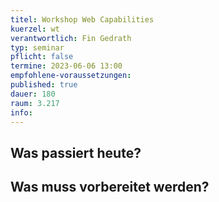 ```yaml
---
titel: Workshop Web Capabilities
kuerzel: wt
verantwortlich: Fin Gedrath
typ: seminar
pflicht: false
termine: 2023-06-06 13:00
empfohlene-voraussetzungen: 
published: true
dauer: 180
raum: 3.217
info: 
---
```



## Was passiert heute?

## Was muss vorbereitet werden?

